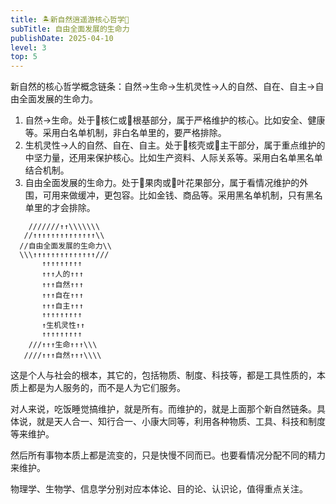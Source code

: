 ```yaml
---
title: 🏝新自然逍遥游核心哲学🍑
subTitle: 自由全面发展的生命力
publishDate: 2025-04-10
level: 3
top: 5
---
```


新自然的核心哲学概念链条：自然->生命->生机灵性->人的自然、自在、自主->自由全面发展的生命力。

1. 自然->生命。处于🍑核仁或🌳根基部分，属于严格维护的核心。比如安全、健康等。采用白名单机制，非白名单里的，要严格排除。
2. 生机灵性->人的自然、自在、自主。处于🍑核壳或🌳主干部分，属于重点维护的中坚力量，还用来保护核心。比如生产资料、人际关系等。采用白名单黑名单结合机制。
3. 自由全面发展的生命力。处于🍑果肉或🌳叶花果部分，属于看情况维护的外围，可用来做缓冲，更包容。比如金钱、商品等。采用黑名单机制，只有黑名单里的才会排除。

```
    ///////↑↑\\\\\\\
   //↑↑↑↑↑↑↑↑↑↑↑↑↑↑\\
  //自由全面发展的生命力\\
  \\\↑↑↑↑↑↑↑↑↑↑↑↑↑↑///
       ↑↑↑↑↑↑↑↑↑
       ↑↑↑人的↑↑↑
       ↑↑↑自然↑↑↑
       ↑↑↑自在↑↑↑
       ↑↑↑自主↑↑↑
       ↑↑↑↑↑↑↑↑↑
       ↑生机灵性↑↑
       ↑↑↑↑↑↑↑↑↑
    ///↑↑↑生命↑↑↑\\\
   ////↑↑↑自然↑↑↑\\\\
```

这是个人与社会的根本，其它的，包括物质、制度、科技等，都是工具性质的，本质上都是为人服务的，而不是人为它们服务。

对人来说，吃饭睡觉搞维护，就是所有。而维护的，就是上面那个新自然链条。具体说，就是天人合一、知行合一、小康大同等，利用各种物质、工具、科技和制度等来维护。

然后所有事物本质上都是流变的，只是快慢不同而已。也要看情况分配不同的精力来维护。

物理学、生物学、信息学分别对应本体论、目的论、认识论，值得重点关注。
